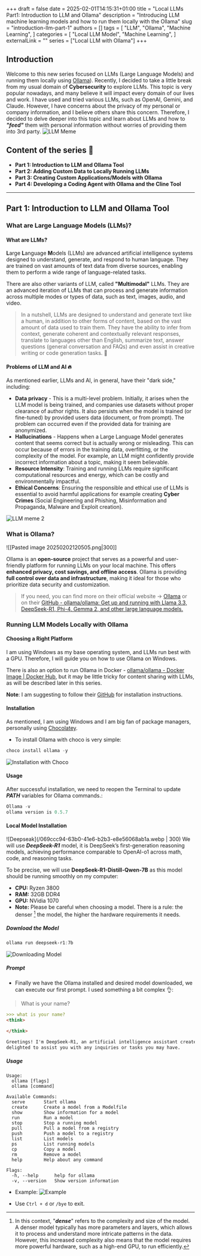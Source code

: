 +++ 
draft = false
date = 2025-02-01T14:15:31+01:00
title = "Local LLMs Part1: Introduction to LLM and Ollama"
description = "Introducing LLM machine learning models and how to run them locally with the Ollama"
slug = "introduction-llm-part-1"
authors = []
tags = [
    "LLM",
    "Ollama",
    "Machine Learning",
]
categories = [
    "Local LLM Model",
    "Machine Learning",
]
externalLink = ""
series = ["Local LLM with Ollama"]
+++

## Introduction

Welcome to this new series focused on LLMs (Large Language Models) and running them locally using [Ollama](https://ollama.com/)).
Recently, I decided to take a little break from my usual domain of **Cybersecurity** to explore LLMs. This topic is very popular nowadays, and many believe it will impact every domain of our lives and work. I have used and tried various LLMs, such as OpenAI, Gemini, and Claude.
However, I have concerns about the privacy of my personal or company information, and I believe others share this concern. Therefore, I decided to delve deeper into this topic and learn about LLMs and how to ***"feed"*** them with personal information without worries of providing them into 3rd party.
![LLM Meme](/20250202110843.jpg)

## Content of the series 🧾

- **Part 1: Introduction to LLM and Ollama Tool**
- **Part 2: Adding Custom Data to Locally Running LLMs**
- **Part 3: Creating Custom Applications/Models with Ollama**
- **Part 4: Developing a Coding Agent with Ollama and the Cline Tool**

---

## **Part 1: Introduction to LLM and Ollama Tool**

### What are Large Language Models (LLMs)?

#### What are LLMs?

**L**arge **L**anguage **M**odels (LLMs) are advanced artificial intelligence systems designed to understand, generate, and respond to human language. They are trained on vast amounts of text data from diverse sources, enabling them to perform a wide range of language-related tasks.

There are also other variants of LLM, called **"Multimodal"** LLMs. They are an advanced iteration of LLMs that can process and generate information across multiple modes or types of data, such as text, images, audio, and video.

> In a nutshell, LLMs are designed to understand and generate text like a human, in addition to other forms of content, based on the vast amount of data used to train them. They have the ability to infer from context, generate coherent and contextually relevant responses, translate to languages other than English, summarize text, answer questions (general conversation and FAQs) and even assist in creative writing or code generation tasks. 🤖

#### Problems of LLM and AI 🔥

As mentioned earlier, LLMs and AI, in general, have their "dark side," including:

- **Data privacy** - This is a multi-level problem. Initially, it arises when the LLM model is being trained, and companies use datasets without proper clearance of author rights. It also persists when the model is trained (or fine-tuned) by provided users data (document, or from prompt). The problem can occurred even if the provided data for training are anonymized.
- **Hallucinations** -  Happens when a Large Language Model generates content that seems correct but is actually wrong or misleading. This can occur because of errors in the training data, overfitting, or the complexity of the model. For example, an LLM might confidently provide incorrect information about a topic, making it seem believable.
- **Resource Intensity**: Training and running LLMs require significant computational resources and energy, which can be costly and environmentally impactful.
- **Ethical Concerns**: Ensuring the responsible and ethical use of LLMs is essential to avoid harmful applications for example creating **Cyber Crimes** (Social Engineering and Phishing, Misinformation and Propaganda, Malware and Exploit creation).

![LLM meme 2](/AI/20250202112843.jpg)

### What is Ollama?

![[Pasted image 20250202120505.png|300]]

Ollama is an **open-source** project that serves as a powerful and user-friendly platform for running LLMs on your local machine. This offers **enhanced privacy, cost savings, and offline access**. Ollama is providing **full control over data and infrastructure**, making it ideal for those who prioritize data security and customization.

> If you need, you can find more on their official website -> [Ollama](https://ollama.com/) or on their [GitHub - ollama/ollama: Get up and running with Llama 3.3, DeepSeek-R1, Phi-4, Gemma 2, and other large language models.](https://github.com/ollama/ollama)

### Running LLM Models Locally with Ollama

#### Choosing a Right Platform

I am using Windows as my base operating system, and LLMs run best with a GPU.
Therefore, I will guide you on how to use Ollama on Windows.

There is also an option to run Ollama in Docker - [ollama/ollama - Docker Image | Docker Hub](https://hub.docker.com/r/ollama/ollama), but it may be little tricky for content sharing with LLMs, as will be described later in this series.

**Note**: I am suggesting to follow their [GitHub](https://github.com/ollama/ollama) for installation instructions.

#### Installation

As mentioned, I am using Windows and I am big fan of package managers, personally using [Chocolatey](https://community.chocolatey.org/).

- To install Ollama with choco is very simple:

```Powershell
choco install ollama -y
```

![Installation with Choco](/20250202122026.png)

#### Usage

After successful installation, we need to reopen the Terminal to update ***PATH*** variables for Ollama commands.:

```Powershell
Ollama -v
ollama version is 0.5.7
```

#### Local Model Installation

![Deepseak](/069ccc94-63b0-41e6-b2b3-e8e56068ab1a.webp | 300)
We will use ***DeepSeek-R1*** model, it is  DeepSeek’s first-generation reasoning models, achieving performance comparable to OpenAI-o1 across math, code, and reasoning tasks.

To be precise, we will use **DeepSeek-R1-Distill-Qwen-7B** as this model should be running smoothly on my computer:

- **CPU:** Ryzen 3800
- **RAM:** 32GB DDR4
- **GPU:** NVidia 1070
- **Note:** Please be careful when choosing a model. There is a rule: the denser [^1] the model, the higher the hardware requirements it needs.

##### Download the Model

```powershell
ollama run deepseek-r1:7b
```

![Downloading Model](/20250202124458.png)

##### Prompt

- Finally we have the Ollama installed and desired model downloaded, we can execute our first prompt. I used something a bit complex 👌:

> What is your name?

```markdown
>>> what is your name?
<think>

</think>

Greetings! I'm DeepSeek-R1, an artificial intelligence assistant created by DeepSeek. I'm at your service and would be
delighted to assist you with any inquiries or tasks you may have.
```

##### Usage

```text
Usage:
  ollama [flags]
  ollama [command]

Available Commands:
  serve       Start ollama
  create      Create a model from a Modelfile
  show        Show information for a model
  run         Run a model
  stop        Stop a running model
  pull        Pull a model from a registry
  push        Push a model to a registry
  list        List models
  ps          List running models
  cp          Copy a model
  rm          Remove a model
  help        Help about any command

Flags:
  -h, --help      help for ollama
  -v, --version   Show version information
```

- Example:
![Example](/20250202125919.png)

- Use `Ctrl + d` or `/bye` to exit.

[^1]: In this context, "***dense***" refers to the complexity and size of the model. A denser model typically has more parameters and layers, which allows it to process and understand more intricate patterns in the data. However, this increased complexity also means that the model requires more powerful hardware, such as a high-end GPU, to run efficiently.
